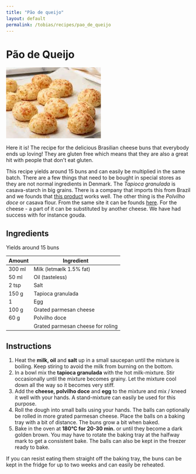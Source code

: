 ```yaml
---
title: "Pão de queijo"
layout: default
permalink: /tobias/recipes/pao_de_queijo
---
```


# Pão de Queijo
![Pão de queijo](/assets/pics/PDQ.jpeg)

Here it is! The recipe for the delicious Brasilian cheese buns that everybody ends up loving! They are gluten free which means that they are also a great hit with people that don't eat gluten.

This recipe yields around 15 buns and can easily be multiplied in the same batch. There are a few things that need to be bought in special stores as they are not normal ingredients in Denmark. The *Tapioca granulada* is casava-starch in big grains. There is a company that imports this from Brazil and we founds that [this product](https://www.tasteoflatinamerica.dk/dk/tapioca-granuleret-kassava-500g.html) works well. The other thing is the *Polvilho doce* or casava flour. From the same site it can be founds [here](https://www.tasteoflatinamerica.dk/dk/sod-kassava-mel-polvilho-mandioca-doce-500-gr-glutenfri.html).
For the cheese - a part of it can be substituted by another cheese. We have had success with for instance gouda.


## Ingredients

Yields around 15 buns

| Amount  | Ingredient |
| ------- | ---------- |
| 300 ml | Milk (letmælk 1.5% fat) |
| 50 ml | Oil (tasteless) |
| 2 tsp | Salt |
| 150 g | Tapioca granulada |
| 1 | Egg |
| 100 g | Grated parmesan cheese |
| 60 g | Polvilho doce |
|  | Grated parmesan cheese for roling |

## Instructions

1. Heat the **milk, oil** and **salt** up in a small saucepan until the mixture is boiling. Keep stiring to avoid the milk from burning on the bottom.
2. In a bowl mix the **tapioca granulada** with the hot milk-mixture. Stir occasionally until the mixture becomes grainy. Let the mixture cool down all the way so it becomes very stiff.
3. Add the **cheese, polvilho doce** and **egg** to the mixture and mix / kneed it well with your hands. A stand-mixture can easily be used for this purpose.
4. Roll the dough into small balls using your hands. The balls can optionally be rolled in more grated parmesan cheese. Place the balls on a baking tray with a bit of distance. The buns grow a bit when baked.
5. Bake in the oven at **180°C for 20-30 min.** or until they become a dark golden brown. You may have to rotate the baking tray at the halfway mark to get a consistent bake. The balls can also be kept in the freezer ready to bake.

If you can resist eating them straight off the baking tray, the buns can be kept in the fridge for up to two weeks and can easily be reheated.
